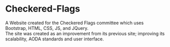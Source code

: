 Checkered-Flags
===============
A Website created for the Checkered Flags committee which uses Bootstrap, HTML, CSS, JS, and JQuery.  
The site was created as an improvement from its previous site; improving its scalability, AODA standards and user interface.
